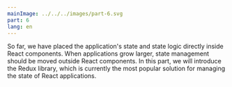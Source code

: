 ```yaml
---
mainImage: ../../../images/part-6.svg
part: 6
lang: en
---
```


<div class="intro">

So far, we have placed the application's state and state logic directly inside React components. When applications grow larger, state management should be moved outside React components. In this part, we will introduce the Redux library, which is currently the most popular solution for managing the state of React applications.

</div>
